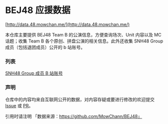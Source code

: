 # BEJ48 应援数据

[http://data.48.mowchan.me/](http://data.48.mowchan.me/)


本仓库主要提供 BEJ48 Team B 的公演信息，方便查询场次、Unit 内容以及 MC 话题；收集 Team B 各个原创、拼盘公演的相关信息。此外还收集 SNH48 Group 成员（包括退团成员）公开的 b 站账号。

### 列表

[SNH48 Group 成员 B 站账号](bilibili/account)


### 声明

仓库中的内容均来自互联网公开的数据，对内容存疑或要进行修改的欢迎提交 [Issue](https://github.com/MowChann/BEJ48/issues) 或 [PR](https://github.com/MowChann/BEJ48/pull/new/master)。

引用时请注明 「数据来源：https://github.com/MowChann/BEJ48」
